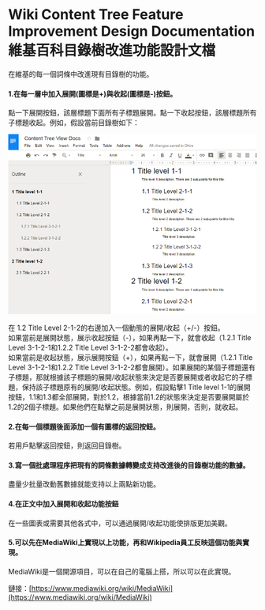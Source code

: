 # Wiki Content Tree Feature Improvement Design Documentation 維基百科目錄樹改進功能設計文檔

在維基的每一個詞條中改進現有目錄樹的功能。

#### 1.在每一層中加入展開(圖標是+)與收起(圖標是-)按鈕。
點一下展開按鈕，該層標題下面所有子標題展開。點一下收起按鈕，該層標題所有子標題收起。例如，假設當前目錄樹如下：

![Content Tree](Content%20Tree%20View%20Docs%20Pic.png)

在 1.2 Title Level 2-1-2的右邊加入一個動態的展開/收起（+/-）按鈕。<br />
如果當前是展開狀態，展示收起按鈕（-），如果再點一下，就會收起（1.2.1 Title Level 3-1-2-1和1.2.2 Title Level 3-1-2-2都會收起）。<br />
如果當前是收起狀態，展示展開按鈕（+），如果再點一下，就會展開（1.2.1 Title Level 3-1-2-1和1.2.2 Title Level 3-1-2-2都會展開）。如果展開的某個子標題還有子標題，那就根據該子標題的展開/收起狀態來決定是否要展開或者收起它的子標題，保持該子標題原有的展開/收起狀態。例如，假設點擊1 Title level 1-1的展開按鈕，1.1和1.3都全部展開，對於1.2，根據當前1.2的狀態來決定是否要展開屬於1.2的2個子標題。如果他們在點擊之前是展開狀態，則展開，否則，就收起。

#### 2.在每一個標題後面添加一個有圖標的返回按鈕。
若用戶點擊返回按鈕，則返回目錄樹。

#### 3.寫一個批處理程序把現有的詞條數據轉變成支持改進後的目錄樹功能的數據。
盡量少批量改動舊數據就能支持以上兩點新功能。
#### 4.在正文中加入展開和收起功能按鈕
在一些圖表或需要其他各式中，可以通過展開/收起功能使排版更加美觀。
#### 5.可以先在MediaWiki上實現以上功能，再和Wikipedia員工反映這個功能與實現。
MediaWiki是一個開源項目，可以在自己的電腦上搭，所以可以在此實現。

鏈接：[https://www.mediawiki.org/wiki/MediaWiki](https://www.mediawiki.org/wiki/MediaWiki)
